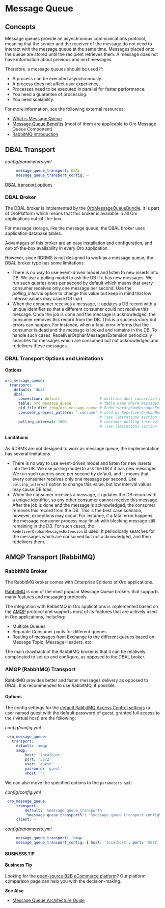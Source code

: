 <!-- meta: description = Message queue concept and architecture guides -->

<a id="op-structure-mq-index"></a>

<a id="op-structure-mq"></a>

# Message Queue

## Concepts

Message queues provide an asynchronous communications protocol, meaning
that the sender and the receiver of the message do not need to interact
with the message queue at the same time. Messages placed onto the queue
are stored until the recipient retrieves them. A message does not have
information about previous and next messages.

Therefore, a message queues should be used if:

- A process can be executed asynchronously.
- A process does not affect user experience.
- Processes need to be executed in parallel for faster performance.
- You need a guarantee of processing.
- You need scalability.

For more information, see the following external resources:

- <a href="http://www.ibm.com/support/knowledgecenter/SSFKSJ_9.0.0/com.ibm.mq.pro.doc/q002620_.html" target="_blank">What is Message Queue</a>
- <a href="https://www.iron.io/top-10-uses-for-message-queue/" target="_blank">Message Queue Benefits</a>
  (most of them are applicable to Oro Message Queue Component)
- <a href="https://www.rabbitmq.com/tutorials/tutorial-one-php.html" target="_blank">RabbitMQ Introduction</a>

## DBAL Transport

*config/parameters.yml*
```yaml
     message_queue_transport: DBAL
     message_queue_transport_config: ~
```

[DBAL transport options](#op-structure-mq-mq-bundle-dbal)

### DBAL Broker

The DBAL broker is implemented by the <a href="https://github.com/oroinc/platform/tree/4.2/src/Oro/Bundle/MessageQueueBundle" target="_blank">OroMessageQueueBundle</a>. It is part of OroPlatform which means that this broker is available in all Oro applications out-of-the-box.

For message storage, like the message queue, the DBAL broker uses application database tables.

Advantages of this broker are an easy installation and configuration, and out-of-the-box availability in every Oro application.

However, since RDBMS is not designed to work as a message queue, the DBAL broker type has some limitations:

* There is no way to use event-driven model and listen to new inserts into DB. We use a polling model to ask the DB if it has new messages. We run such queries ones per second by default which means that every consumer receives only one message per second. Use the *polling_interval* option to change this value but keep in mind that low interval values may cause DB load.
* When the consumer receives a message, it updates a DB record with a unique identifier so that a different consumer could not receive this message. Once the job is done and the message is acknowledged, the consumer removes this record from the DB. This is a success story but errors can happen.  For instance, when a fatal error informs that the consumer is dead and the message is locked and remains in the DB. To handle such cases, RedeliverOrphanMessagesExtension periodically searches for messages which are consumed but not acknowledged and redelivers these messages.

<a id="op-structure-mq-mq-bundle-dbal"></a>

### DBAL Transport Options and Limitations

#### Options

```yaml
oro_message_queue:
  transport:
    default: 'dbal'
    dbal:
      connection: default                  # doctrine dbal connection name
      table: oro_message_queue             # table name where messages will be stored
      pid_file_dir: /tmp/oro-message-queue # RedeliverOrphanMessagesExtension stores consumer pid files here
      consumer_process_pattern: ':consume' # used by RedeliverOrphanMessagesExtension to check the working or non-working consumers
                                           # (see limitations section for more details)
      polling_interval: 1000               # consumer polling interval in milliseconds
                                           # (see limitations section for more details)
```

#### Limitations

As RDBMS are not designed to work as message queue, the implementation has several limitations.

- There is no way to use event-driven model and listen for new inserts into the DB. We use polling model to ask the DB if it has new messages. We run
  such queries once per second by default, and it means that every consumer receives only one message per second. Use `polling_interval` option
  to change this value, but low interval values may cause DB load.
- When the consumer receives a message, it updates the DB record with a unique identifier, so any other consumer cannot receive this message. After the job is done and the message is acknowledged, the consumer removes this record from the DB. This is the best case scenario, however, exceptions may occur. For instance, if a fatal error happens, the message consumer process may finish with blocking message still remaining in the DB. For such cases, the `RedeliverOrphanMessagesExtension` is used. It periodically searches for the messages which are consumed but not acknowledged, and then redelivers them.

## AMQP Transport (RabbitMQ)

### RabbitMQ Broker

The RabbitMQ broker comes with Enterprise Editions of Oro applications.

<a href="https://www.rabbitmq.com/" target="_blank">RabbitMQ</a> is one of the most popular Message Queue brokers that supports many features and messaging protocols.

The integration with RabbitMQ in Oro applications is implemented based on the <a href="https://www.rabbitmq.com/tutorials/amqp-concepts.html" target="_blank">AMQP</a> protocol and supports most of its features that are actively used in Oro applications, including:

* Multiple Queues
* Separate Consumer pools for different queues
* Routing of messages from Exchange to the different queues based on Message Topic, Message Headers, etc.

The main drawback of the RabbitMQ broker is that it can be relatively complicated to set up and configure, as opposed to the DBAL broker.

### AMQP (RabbitMQ) Transport

RabbitMQ provides better and faster messages delivery as opposed to DBAL.
It is recommended to use RabbitMQ, if possible.

#### Options

The config settings for the <a href="https://www.rabbitmq.com/access-control.html" target="_blank">default RabbitMQ Access Control settings</a> (a user named
guest with the default password of guest, granted full access to the /
virtual host) are the following:

*config/config.yml*
```yaml
 oro_message_queue:
   transport:
     default: 'amqp'
     amqp:
         host: 'localhost'
         port: '5672'
         user: 'guest'
         password: 'guest'
         vhost: '/'
```

We can also move the specified options to the `parameters.yml`:

*config/config.yml*
```yaml
 oro_message_queue:
     transport:
         default: '%message_queue_transport%'
         '%message_queue_transport%': '%message_queue_transport_config%'
     client: ~
```

*config/parameters.yml*
```yaml
     message_queue_transport: 'amqp'
     message_queue_transport_config: { host: 'localhost', port: '5672', user: 'guest', password: 'guest', vhost: '/' }
```

#### BUSINESS TIP
#### Business Tip

Looking for the <a href="https://oroinc.com/b2b-ecommerce/b2b-ecommerce-comparison" target="_blank">open-source B2B eCommerce platform</a>? Our platform comparison page can help you with the decision-making.

**See Also**

* [Message Queue Architecture Guide](../architecture/tech-stack/message-queue.md#op-structure-mq-complete)

<!-- Frontend -->
